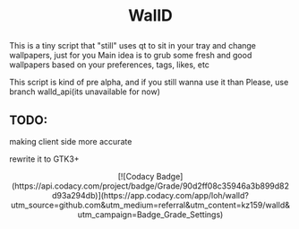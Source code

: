 # <p align="center">WallD
This is a tiny script that "still" uses qt to sit in your tray and change wallpapers, just for you
Main idea is to grub some fresh and good wallpapers based on your preferences, tags, likes, etc

This script is kind of pre alpha, and if you still wanna use it than
Please, use branch walld_api(its unavailable for now)

## TODO:
making client side more accurate

rewrite it to GTK3+


<p align="center">[![Codacy Badge](https://api.codacy.com/project/badge/Grade/90d2ff08c35946a3b899d82d93a294db)](https://app.codacy.com/app/loh/walld?utm_source=github.com&utm_medium=referral&utm_content=kz159/walld&utm_campaign=Badge_Grade_Settings)
